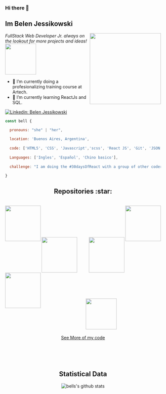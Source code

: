 ### Hi there 👋

<h2> Im Belen Jessikowski </h2>
<img align='right' src="https://media4.giphy.com/media/XxmK7dzlBRAYbMsRe8/giphy.gif?cid=ecf05e4723tw9i6xrzcyilkc1rn46aqarf7d1e4g3frr876u&rid=giphy.gif&ct=s" width="230">
<p><em>FullStack Web Developer Jr. always on the lookout for more projects and ideas!<img src="https://media0.giphy.com/media/ClfrdDtALSEog/giphy.gif?cid=ecf05e476ok8pdex9phzfpe85mrvcrxn1d2qu9nbqa578eq5&rid=giphy.gif&ct=s" width="100">
</em></p>

- 🔭 I’m currently doing a profesionalizing training course at Artech.
- 🌱 I’m currently learning ReactJs and SQL.

[![Linkedin: Belen Jessikowski](https://img.shields.io/badge/-Belen%20Jessikowski-blue?style=for-the-badge&logo=Linkedin&logoColor=white&link=https://www.linkedin.com/in/belen-jessikowski/)](https://www.linkedin.com/in/belen-jessikowski/)

<!--![image](https://user-images.githubusercontent.com/84996659/172652991-37ae66a8-b64e-4697-86ab-0310192e54b8.png)-->
```javascript
const bell {

  pronouns: "she" | "her",
  
  location: 'Buenos Aires, Argentina',
  
  code: ['HTML5', 'CSS', 'Javascript','scss', 'React JS', 'Git', 'JSON', 'Typescript'],
  
  Languages: ['Ingles', 'Español', 'Chino basico'],
  
  challenge: "I am doing the #30daysOfReact with a group of other coder nerds"
 
}

```


<h2 align="center">Repositories :star: </h2>
<br>
<div width="100%" align="center">
  <a align="left" href="https://github.com/beluirina/Aurora" title="Aurora promotional page"><img align="left" height="115" src="https://github-readme-stats.vercel.app/api/pin/?username=beluirina&repo=Aurora&theme=react&border_color=61dafb&border_radius=10"></a><a align="right" href="https://github.com/beluirina/count-down" title="count-down"><img align="right" height="115" src="https://github-readme-stats.vercel.app/api/pin/?username=beluirina&repo=count-down&theme=react&border_color=61dafb&border_radius=10"></a>
</div>
<br/><br/><br/><br/><br/><br/>
<div width="100%" align="center">
  <a align="left" href="https://github.com/beluirina/React-first-ecommerce" title="React-first-ecommerce"><img align="left" height="115" src="https://github-readme-stats.vercel.app/api/pin/?username=beluirina&repo=React-first-ecommerce&theme=react&border_color=61dafb&border_radius=10"></a>
  <a align="right" href="https://github.com/beluirina/30-days-ReactJs" title="30-days-ReactJs"><img align="right" height="115" src="https://github-readme-stats.vercel.app/api/pin/?username=beluirina&repo=30-days-ReactJs&theme=react&border_color=61dafb&border_radius=10"></a>
</div>
<br/><br/><br/><br/><br/><br/>
<div width="100%" align="center">
  <a align="left" href="https://github.com/--" title="--"><img align="left" height="115" src="https://github-readme-stats.vercel.app/api/pin/?username=beluirina&repo=portfolio&theme=react&border_color=61dafb&border_radius=10"></a>
  <br>
<br>
<br>
<br>
<h4 align="center">
  <h2><img width='100' src='https://media3.giphy.com/media/UVG0BN8TOMKkPOJS6e/giphy.gif?cid=790b7611e15acf0f8390fe59223229edfee83442d3e5e869&rid=giphy.gif&ct=s'></h2>
  <a href="https://github.com/beluirina?tab=repositories" title="show repositories">
    See More of my code </a>
</h4>
  
<br>
<br>
<br>
<br>
<br>
<h2 align="center">Statistical Data </h2>

![bells's github stats](https://github-readme-stats.vercel.app/api?username=beluirina&show_icons=true&title_color=19f9d899&icon_color=19f9d899&text_color=FF75B5&bg_color=31353a)


<!--
**beluirina/beluirina** is a ✨ _special_ ✨ repository because its `README.md` (this file) appears on your GitHub profile.

Here are some ideas to get you started:

- 👯 I’m looking to collaborate on ...
- 🤔 I’m looking for help with ...
- 💬 Ask me about ...
- 📫 How to reach me: ...
- 😄 Pronouns: ...
- ⚡ Fun fact: ...
-->



